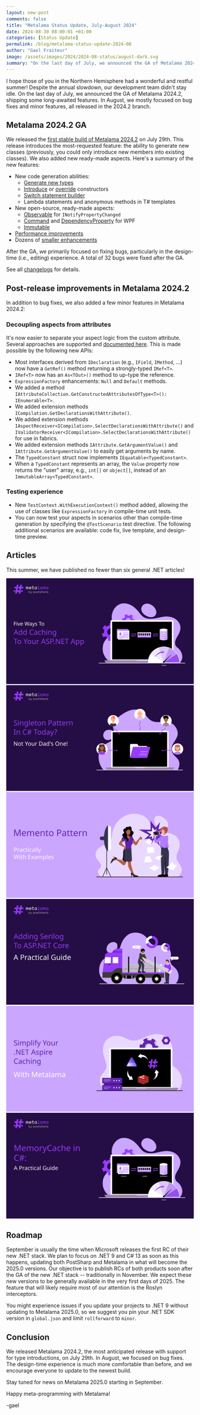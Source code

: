 ```yaml
---
layout: new-post
comments: false
title: "Metalama Status Update, July-August 2024"
date: 2024-08-30 08:00:01 +01:00
categories: [Status Update]
permalink: /blog/metalama-status-update-2024-08
author: "Gael Fraiteur"
image: /assets/images/2024/2024-08-status/august-dark.svg
summary: "On the last day of July, we announced the GA of Metalama 2024.2, shipping some long-awaited features. In August, we mostly focused on bug fixes and minor features, all released in the 2024.2 branch. The most significant addition is the ability to decouple aspects from attributes."
---
```


I hope those of you in the Northern Hemisphere had a wonderful and restful summer! Despite the annual slowdown, our development team didn't stay idle. On the last day of July, we announced the GA of Metalama 2024.2, shipping some long-awaited features. In August, we mostly focused on bug fixes and minor features, all released in the 2024.2 branch.

## Metalama 2024.2 GA

We released the [first stable build of Metalama 2024.2](https://metalama.net/blog/metalama-2024-2-ga) on July 29th. This release introduces the most-requested feature: the ability to generate new classes (previously, you could only introduce new members into existing classes). We also added new ready-made aspects. Here's a summary of the new features:

* New code generation abilities:
    * [Generate new types](https://doc.metalama.net/conceptual/aspects/advising/introducing-types)
    * [Introduce](https://doc.metalama.net/conceptual/aspects/advising/introducing-members) or [override](https://doc.metalama.net/conceptual/aspects/advising/overriding-constructors) constructors
    * [Switch statement builder](https://doc.metalama.net/api/metalama-framework-code-syntaxbuilders-switchstatementbuilder)
    * Lambda statements and anonymous methods in T# templates
* New open-source, ready-made aspects:
   * [Observable](https://doc.metalama.net/patterns/observability) for `INotifyPropertyChanged`
   * [Command](https://doc.metalama.net/patterns/wpf/command) and [DependencyProperty](https://doc.metalama.net/patterns/wpf/dependency-property) for WPF
   * [Immutable](https://doc.metalama.net/patterns/immutability)
* [Performance improvements](https://metalama.net/blog/metalama-2024-1-performance)
* Dozens of [smaller enhancements](https://doc.metalama.net/conceptual/release-notes/release-notes-2024-2)

After the GA, we primarily focused on fixing bugs, particularly in the design-time (i.e., editing) experience. A total of 32 bugs were fixed after the GA.

See all [changelogs](https://github.com/orgs/postsharp/discussions/categories/changelog) for details.

## Post-release improvements in Metalama 2024.2

In addition to bug fixes, we also added a few minor features in Metalama 2024.2:

### Decoupling aspects from attributes

It's now easier to separate your aspect logic from the custom attribute. Several approaches are supported and [documented here](https://doc.metalama.net/conceptual/aspects/decoupling-from-attributes). This is made possible by the following new APIs:

* Most interfaces derived from `IDeclaration` (e.g., `IField`, `IMethod`, ...) now have a `GetRef()` method returning a strongly-typed `IRef<T>`.
* `IRef<T>` now has an `As<TOut>()` method to up-type the reference.
* `ExpressionFactory` enhancements: `Null` and `Default` methods.
* We added a method `IAttributeCollection.GetConstructedAttributesOfType<T>(): IEnumerable<T>`.
* We added extension methods `ICompilation.GetDeclarationsWithAttribute()`.
* We added extension methods `IAspectReceiver<ICompilation>.SelectDeclarationsWithAttribute()` and `IValidatorReceiver<ICompilation>.SelectDeclarationsWithAttribute()` for use in fabrics.
* We added extension methods `IAttribute.GetArgumentValue()` and `IAttribute.GetArgumentValue()` to easily get arguments by name.
* The `TypedConstant` struct now implements `IEquatable<TypedConstant>`.
* When a `TypedConstant` represents an array, the `Value` property now returns the "user" array, e.g., `int[]` or `object[]`, instead of an `ImmutableArray<TypedConstant>`.

### Testing experience

* New `TestContext.WithExecutionContext()` method added, allowing the use of classes like `ExpressionFactory` in compile-time unit tests.
* You can now test your aspects in scenarios other than compile-time generation by specifying the `@TestScenario` test directive. The following additional scenarios are available: code fix, live template, and design-time preview.

## Articles

This summer, we have published no fewer than six general .NET articles!

<div class="article-thumbnails">
 <a href="/blog/aspnet-caching">
      <img src="/assets/images/2024/2024-08-aspnet-caching/aspnet-caching.svg" alt="Five Ways To Add Caching To Your ASP.NET App"/>
  </a>
 <a href="/blog/singleton-pattern">
      <img src="/assets/images/2024/2024-08-singleton/singleton-dark.svg" alt="The Singleton Pattern in C# Today Is Not Your Dad's One!"/>
  </a>
 <a href="/blog/memento">
      <img src="/assets/images/2024/2024-07-memento/memento-light.svg" alt="The Memento Design Pattern in C#, Practically With Examples [2024]"/>
  </a>
  <a href="/blog/serilog-aspnetcore">
      <img src="/assets/images/2024/2024-07-serilog-aspnet/logging.svg" alt="Adding Serilog to ASP.NET Core: a practical guide"/>
  </a>

  <a href="/blog/aspire-caching-metalama">
      <img src="/assets/images/2024/2024-07-aspire/aspire-caching-light.svg" alt="Simplify Your .NET Aspire Caching With Metalama"/>
  </a>

  <a href="/blog/memorycache">
      <img src="/assets/images/2024/2024-07-memorycache/memorycache.min.svg" alt="MemoryCache in C#: A Practical Guide"/>
  </a>

</div>

## Roadmap

September is usually the time when Microsoft releases the first RC of their new .NET stack. We plan to focus on .NET 9 and C# 13 as soon as this happens, updating both PostSharp and Metalama in what will become the 2025.0 versions. Our objective is to publish RCs of both products soon after the GA of the new .NET stack -- traditionally in November. We expect these new versions to be generally available in the very first days of 2025. The feature that will likely require most of our attention is the Roslyn interceptors.

You might experience issues if you update your projects to .NET 9 without updating to Metalama 2025.0, so we suggest you pin your .NET SDK version in `global.json` and limit `rollforward` to `minor`.

## Conclusion

We released Metalama 2024.2, the most anticipated release with support for type introductions, on July 29th. In August, we focused on bug fixes. The design-time experience is much more comfortable than before, and we encourage everyone to update to the newest build.

Stay tuned for news on Metalama 2025.0 starting in September.

Happy meta-programming with Metalama!

-gael